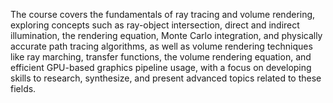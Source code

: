 The course covers the fundamentals of ray tracing and volume rendering, exploring concepts such as ray-object intersection, direct and indirect illumination, the rendering equation, Monte Carlo integration, and physically accurate path tracing algorithms, as well as volume rendering techniques like ray marching, transfer functions, the volume rendering equation, and efficient GPU-based graphics pipeline usage, with a focus on developing skills to research, synthesize, and present advanced topics related to these fields.
